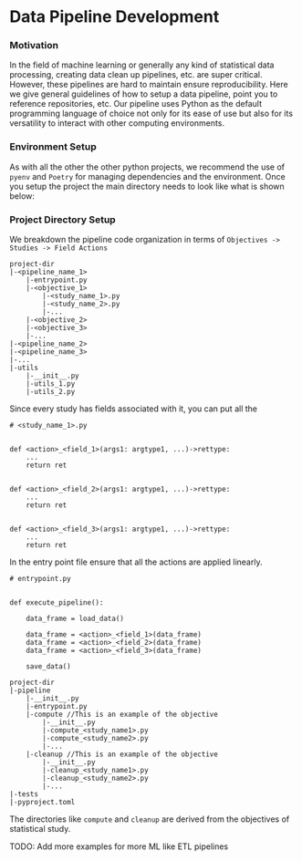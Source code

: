 # Data Pipeline Development

### Motivation

In the field of machine learning or generally any kind of statistical data processing, creating data clean up pipelines, etc. are super critical. However, these pipelines are hard to maintain ensure reproducibility. Here we give general guidelines of how to setup a data pipeline, point you to reference repositories, etc. Our pipeline uses Python as the default programming language of choice not only for its ease of use but also for its versatility to interact with other computing environments.

### Environment Setup

As with all the other the other python projects, we recommend the use of `pyenv` and `Poetry` for managing dependencies and the environment. Once you setup the project the main directory needs to look like what is shown below:

### Project Directory Setup

We breakdown the pipeline code organization in terms of `Objectives -> Studies -> Field Actions`

```
project-dir
|-<pipeline_name_1>
    |-entrypoint.py
    |-<objective_1>
        |-<study_name_1>.py
        |-<study_name_2>.py
        |-...
    |-<objective_2>
    |-<objective_3>
    |-...
|-<pipeline_name_2>
|-<pipeline_name_3>
|-...
|-utils
    |-__init__.py
    |-utils_1.py
    |-utils_2.py
```

Since every study has fields associated with it, you can put all the&#x20;

```
# <study_name_1>.py


def <action>_<field_1>(args1: argtype1, ...)->rettype:
    ...
    return ret
    
    
def <action>_<field_2>(args1: argtype1, ...)->rettype:
    ...
    return ret
    
    
def <action>_<field_3>(args1: argtype1, ...)->rettype:
    ...
    return ret

```

In the entry point file ensure that all the actions are applied linearly.

```
# entrypoint.py


def execute_pipeline():
    
    data_frame = load_data()

    data_frame = <action>_<field_1>(data_frame)
    data_frame = <action>_<field_2>(data_frame)
    data_frame = <action>_<field_3>(data_frame)
    
    save_data()

```



```
project-dir
|-pipeline
    |-__init__.py
    |-entrypoint.py
    |-compute //This is an example of the objective
        |-__init__.py
        |-compute_<study_name1>.py
        |-compute_<study_name2>.py
        |-...
    |-cleanup //This is an example of the objective
        |-__init__.py
        |-cleanup_<study_name1>.py
        |-cleanup_<study_name2>.py
        |-...
|-tests
|-pyproject.toml
```

The directories like `compute` and `cleanup` are derived from the objectives of statistical study.



TODO: Add more examples for more ML like ETL pipelines





